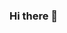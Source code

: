 ### Hi there 👋

<!--
**coungard/coungard** is a ✨ _special_ ✨ repository because its `README.md` (this file) appears on your GitHub profile.

Here are some ideas to get you started:

- 🔭 I’m currently working on ISimpleLab

### Stats

[![Commits Badge](https://badges.pufler.dev/commits/monthly/SimonHarmonicMinor)](https://badges.pufler.dev)
[![Repos Badge](https://badges.pufler.dev/repos/SimonHarmonicMinor)](https://badges.pufler.dev)

![github stats](https://github-readme-stats.vercel.app/api?username=SimonHarmonicMinor&show_icons=true)
